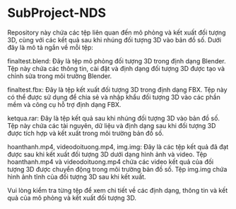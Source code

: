 # SubProject-NDS
Repository này chứa các tệp liên quan đến mô phỏng và kết xuất đối tượng 3D, cùng với các kết quả sau khi nhúng đối tượng 3D vào bản đồ số. Dưới đây là mô tả ngắn về mỗi tệp:

finaltest.blend: Đây là tệp mô phỏng đối tượng 3D trong định dạng Blender. Tệp này chứa các thông tin, cài đặt và định dạng đối tượng 3D được tạo và chỉnh sửa trong môi trường Blender.

finaltest.fbx: Đây là tệp kết xuất đối tượng 3D trong định dạng FBX. Tệp này có thể được sử dụng để chia sẻ và nhập khẩu đối tượng 3D vào các phần mềm và công cụ hỗ trợ định dạng FBX.

ketqua.rar: Đây là tệp kết quả sau khi nhúng đối tượng 3D vào bản đồ số. Tệp này chứa các tài nguyên, dữ liệu và định dạng sau khi đối tượng 3D được tích hợp và kết xuất trong môi trường bản đồ số.

hoanthanh.mp4, videodoituong.mp4, img.img: Đây là các tệp kết quả đã đạt được sau khi kết xuất đối tượng 3D dưới dạng hình ảnh và video. Tệp hoanthanh.mp4 và videodoituong.mp4 chứa các video kết quả của đối tượng 3D được chuyển động trong môi trường bản đồ số. Tệp img.img chứa hình ảnh tĩnh của đối tượng 3D sau khi kết xuất.

Vui lòng kiểm tra từng tệp để xem chi tiết về các định dạng, thông tin và kết quả của mô phỏng và kết xuất đối tượng 3D.
